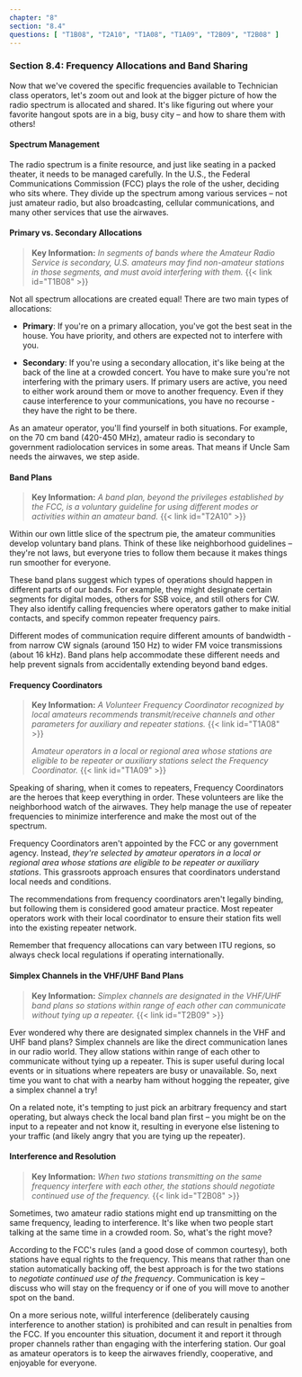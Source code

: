 ```yaml
---
chapter: "8"
section: "8.4"
questions: [ "T1B08", "T2A10", "T1A08", "T1A09", "T2B09", "T2B08" ]
---
```


### Section 8.4: Frequency Allocations and Band Sharing

Now that we've covered the specific frequencies available to Technician class operators, let's zoom out and look at the bigger picture of how the radio spectrum is allocated and shared. It's like figuring out where your favorite hangout spots are in a big, busy city – and how to share them with others!

#### Spectrum Management

The radio spectrum is a finite resource, and just like seating in a packed theater, it needs to be managed carefully. In the U.S., the Federal Communications Commission (FCC) plays the role of the usher, deciding who sits where. They divide up the spectrum among various services – not just amateur radio, but also broadcasting, cellular communications, and many other services that use the airwaves.

#### Primary vs. Secondary Allocations

> **Key Information:** *In segments of bands where the Amateur Radio Service is secondary, U.S. amateurs may find non-amateur stations in those segments, and must avoid interfering with them.* {{< link id="T1B08" >}}

Not all spectrum allocations are created equal! There are two main types of allocations:

- **Primary**: If you're on a primary allocation, you've got the best seat in the house. You have priority, and others are expected not to interfere with you.
  
- **Secondary**: If you're using a secondary allocation, it's like being at the back of the line at a crowded concert. You have to make sure you're not interfering with the primary users. If primary users are active, you need to either work around them or move to another frequency. Even if they cause interference to your communications, you have no recourse - they have the right to be there.

As an amateur operator, you'll find yourself in both situations. For example, on the 70 cm band (420-450 MHz), amateur radio is secondary to government radiolocation services in some areas. That means if Uncle Sam needs the airwaves, we step aside.

#### Band Plans

> **Key Information:** *A band plan, beyond the privileges established by the FCC, is a voluntary guideline for using different modes or activities within an amateur band.* {{< link id="T2A10" >}}

Within our own little slice of the spectrum pie, the amateur communities develop voluntary band plans. Think of these like neighborhood guidelines – they're not laws, but everyone tries to follow them because it makes things run smoother for everyone. 

These band plans suggest which types of operations should happen in different parts of our bands. For example, they might designate certain segments for digital modes, others for SSB voice, and still others for CW. They also identify calling frequencies where operators gather to make initial contacts, and specify common repeater frequency pairs.

Different modes of communication require different amounts of bandwidth - from narrow CW signals (around 150 Hz) to wider FM voice transmissions (about 16 kHz). Band plans help accommodate these different needs and help prevent signals from accidentally extending beyond band edges.

#### Frequency Coordinators

> **Key Information:** *A Volunteer Frequency Coordinator recognized by local amateurs recommends transmit/receive channels and other parameters for auxiliary and repeater stations.* {{< link id="T1A08" >}}
> 
> *Amateur operators in a local or regional area whose stations are eligible to be repeater or auxiliary stations select the Frequency Coordinator.* {{< link id="T1A09" >}}

Speaking of sharing, when it comes to repeaters, Frequency Coordinators are the heroes that keep everything in order. These volunteers are like the neighborhood watch of the airwaves. They help manage the use of repeater frequencies to minimize interference and make the most out of the spectrum.

Frequency Coordinators aren't appointed by the FCC or any government agency. Instead, *they're selected by amateur operators in a local or regional area whose stations are eligible to be repeater or auxiliary stations*. This grassroots approach ensures that coordinators understand local needs and conditions.

The recommendations from frequency coordinators aren't legally binding, but following them is considered good amateur practice. Most repeater operators work with their local coordinator to ensure their station fits well into the existing repeater network.

Remember that frequency allocations can vary between ITU regions, so always check local regulations if operating internationally.

#### Simplex Channels in the VHF/UHF Band Plans

> **Key Information:** *Simplex channels are designated in the VHF/UHF band plans so stations within range of each other can communicate without tying up a repeater.* {{< link id="T2B09" >}}

Ever wondered why there are designated simplex channels in the VHF and UHF band plans? Simplex channels are like the direct communication lanes in our radio world. They allow stations within range of each other to communicate without tying up a repeater. This is super useful during local events or in situations where repeaters are busy or unavailable. So, next time you want to chat with a nearby ham without hogging the repeater, give a simplex channel a try!

On a related note, it's tempting to just pick an arbitrary frequency and start operating, but always check the local band plan first – you might be on the input to a repeater and not know it, resulting in everyone else listening to your traffic (and likely angry that you are tying up the repeater).

#### Interference and Resolution

> **Key Information:** *When two stations transmitting on the same frequency interfere with each other, the stations should negotiate continued use of the frequency.* {{< link id="T2B08" >}}

Sometimes, two amateur radio stations might end up transmitting on the same frequency, leading to interference. It's like when two people start talking at the same time in a crowded room. So, what's the right move?

According to the FCC's rules (and a good dose of common courtesy), both stations have equal rights to the frequency. This means that rather than one station automatically backing off, the best approach is for the two stations to *negotiate continued use of the frequency*. Communication is key – discuss who will stay on the frequency or if one of you will move to another spot on the band.

On a more serious note, willful interference (deliberately causing interference to another station) is prohibited and can result in penalties from the FCC. If you encounter this situation, document it and report it through proper channels rather than engaging with the interfering station. Our goal as amateur operators is to keep the airwaves friendly, cooperative, and enjoyable for everyone.
